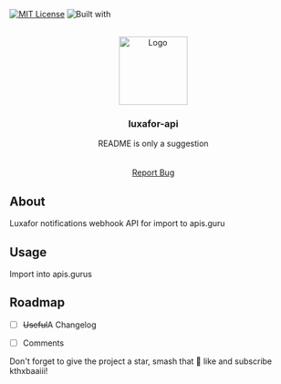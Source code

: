 <!-- Improved compatibility of back to top link: See: https://github.com/timmytimj/luxafor-api/pull/73 -->
<a name="readme-top"></a>
[![MIT License][license-shield]][license-url]
![Built with](https://img.shields.io/badge/Built%20with-no%20real%20care-blue)


<!-- PROJECT LOGO -->
<br />
<div align="center">
  <a href="#">
    <img src="https://user-images.githubusercontent.com/3634333/200193896-6a30e9c4-3f90-4ea5-9253-1ba68b8fb19d.png" alt="Logo" width="120" height="120">
  </a>

  <h3 align="center">luxafor-api</h3>

  <p align="center">
    README is only a suggestion
    <br />
    <br />
    <br />
    <a href="/timmytimj/luxafor-api/issues">Report Bug</a>
  </p>
</div>


<!-- ABOUT THE PROJECT -->
## About
Luxafor notifications webhook API for import to apis.guru


## Usage
Import into apis.gurus


<!-- ROADMAP -->
## Roadmap
- [ ] ~~Useful~~A Changelog
- [ ] Comments


Don't forget to give the project a star, smash that 🔕 like and subscribe kthxbaaiii!

<!-- MARKDOWN LINKS & IMAGES -->
<!-- https://www.markdownguide.org/basic-syntax/#reference-style-links -->
[discord-link]: https://onbydefault.com/
[discord-logo]: https://cdn3.emoji.gg/emojis/9430-discord-icon.png?width=25&height=25
[license-shield]: https://img.shields.io/github/license/timmytimj/luxafor-api.svg?style=for-the-badge
[license-url]: LICENSE.txt
[linkedin-shield]: https://img.shields.io/badge/-LinkedIn-black.svg?style=for-the-badge&logo=linkedin&colorB=555
[linkedin-url]: https://www.linkedin.com/in/timothy-johnston-eea/
[product-screenshot]: images/screenshot.png


